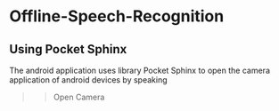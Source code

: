# Offline-Speech-Recognition
## Using Pocket Sphinx

The android application uses library Pocket Sphinx to open the camera application of android devices by speaking 
>>Open Camera

